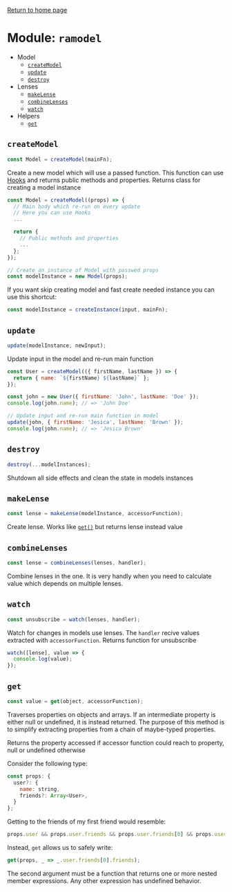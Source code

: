 [Return to home page](../README.md)

# Module: `ramodel`

- Model
  - [`createModel`](#createmodel)
  - [`update`](#update)
  - [`destroy`](#destroy)
- Lenses
  - [`makeLense`](#makelense)
  - [`combineLenses`](#combinelenses)
  - [`watch`](#watch)
- Helpers
  - [`get`](#get)

## `createModel`

```js
const Model = createModel(mainFn);
```

Create a new model which will use a passed function. This function can use [Hooks](api-hooks.md) and returns public methods and properties. Returns class for creating a model instance

```js
const Model = createModel((props) => {
  // Main body which re-run on every update
  // Here you can use Hooks
  ...

  return {
    // Public methods and properties
    ...
  };
});

// Create an instance of Model with passwed props
const modelInstance = new Model(props);
```

If you want skip creating model and fast create needed instance you can use this shortcut:

```js
const modelInstance = createInstance(input, mainFn);
```

## `update`

```js
update(modelInstance, newInput);
```

Update input in the model and re-run main function

```js
const User = createModel(({ firstName, lastName }) => {
  return { name: `${firstName} ${lastName}` };
});

const john = new User({ firstName: 'John', lastName: 'Doe' });
console.log(john.name); // => 'John Doe'

// Update input and re-run main function in model
update(john, { firstName: 'Jesica', lastName: 'Brown' });
console.log(john.name); // => 'Jesica Brown'
```

## `destroy`

```js
destroy(...modelInstances);
```

Shutdown all side effects and clean the state in models instances

## `makeLense`

```js
const lense = makeLense(modelInstance, accessorFunction);
```

Create lense. Works like [`get()`](api-main.md#get) but returns lense instead value

## `combineLenses`

```js
const lense = combineLenses(lenses, handler);
```

Combine lenses in the one. It is very handly when you need to calculate value which depends on multiple lenses.

## `watch`

```js
const unsubscribe = watch(lenses, handler);
```

Watch for changes in models use lenses. The `handler` recive values extracted with `accessorFunction`. Returns function for unsubscribe

```js
watch([lense], value => {
  console.log(value);
});
```

## `get`

```js
const value = get(object, accessorFunction);
```

Traverses properties on objects and arrays. If an intermediate property is either null or undefined, it is instead returned. The purpose of this method is to simplify extracting properties from a chain of maybe-typed properties.

Returns the property accessed if accessor function could reach to property, null or undefined otherwise

Consider the following type:

```js
const props: {
  user?: {
    name: string,
    friends?: Array<User>,
  }
};
```

Getting to the friends of my first friend would resemble:

```js
props.user && props.user.friends && props.user.friends[0] && props.user.friends[0].friends;
```

Instead, `get` allows us to safely write:

```js
get(props, _ => _.user.friends[0].friends);
```

The second argument must be a function that returns one or more nested member expressions. Any other expression has undefined behavior.
